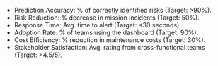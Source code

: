 - Prediction Accuracy: % of correctly identified risks (Target: >90%).
- Risk Reduction: % decrease in mission incidents (Target: 50%).
- Response Time: Avg. time to alert (Target: <30 seconds).
- Adoption Rate: % of teams using the dashboard (Target: 90%).
- Cost Efficiency: % reduction in maintenance costs (Target: 30%).
- Stakeholder Satisfaction: Avg. rating from cross-functional teams (Target: >4.5/5).
